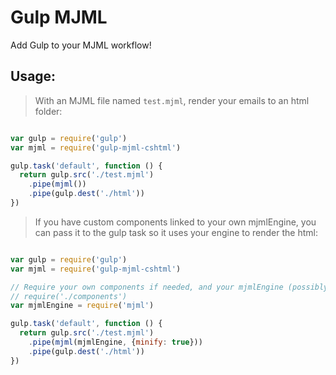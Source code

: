 
# Gulp MJML

Add Gulp to your MJML workflow!

## Usage:

> With an MJML file named `test.mjml`, render your emails to an html folder:

``` javascript

var gulp = require('gulp')
var mjml = require('gulp-mjml-cshtml')

gulp.task('default', function () {
  return gulp.src('./test.mjml')
    .pipe(mjml())
    .pipe(gulp.dest('./html'))
})

```

> If you have custom components linked to your own mjmlEngine, you can pass it to the gulp task so it uses your engine to render the html:

``` javascript

var gulp = require('gulp')
var mjml = require('gulp-mjml-cshtml')

// Require your own components if needed, and your mjmlEngine (possibly with options)
// require('./components')
var mjmlEngine = require('mjml')

gulp.task('default', function () {
  return gulp.src('./test.mjml')
    .pipe(mjml(mjmlEngine, {minify: true}))
    .pipe(gulp.dest('./html'))
})

```
